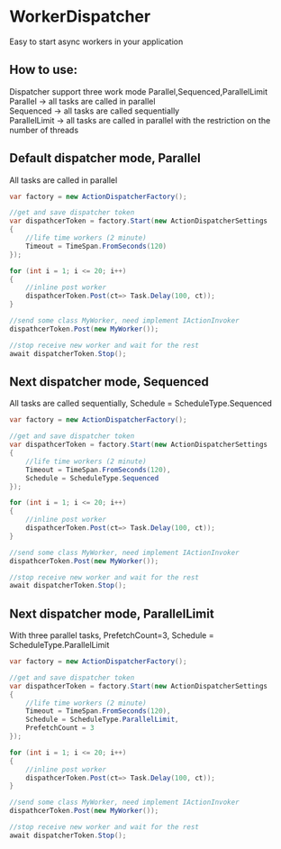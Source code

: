 # WorkerDispatcher
Easy to start async workers in your application

## How to use:
Dispatcher support three work mode Parallel,Sequenced,ParallelLimit<br/>
Parallel -> all tasks are called in parallel<br/>
Sequenced -> all tasks are called sequentially<br/>
ParallelLimit -> all tasks are called in parallel with the restriction on the number of threads<br/>

## Default dispatcher mode, Parallel

All tasks are called in parallel

```csharp
var factory = new ActionDispatcherFactory();

//get and save dispatcher token
var dispathcerToken = factory.Start(new ActionDispatcherSettings
{
	//life time workers (2 minute)
	Timeout = TimeSpan.FromSeconds(120)
});

for (int i = 1; i <= 20; i++)
{
	//inline post worker
	dispathcerToken.Post(ct=> Task.Delay(100, ct));
}

//send some class MyWorker, need implement IActionInvoker
dispathcerToken.Post(new MyWorker());

//stop receive new worker and wait for the rest
await dispatcherToken.Stop();
```

## Next dispatcher mode, Sequenced

All tasks are called sequentially, Schedule = ScheduleType.Sequenced

```csharp
var factory = new ActionDispatcherFactory();

//get and save dispatcher token
var dispathcerToken = factory.Start(new ActionDispatcherSettings
{
	//life time workers (2 minute)
	Timeout = TimeSpan.FromSeconds(120),
	Schedule = ScheduleType.Sequenced
});

for (int i = 1; i <= 20; i++)
{
	//inline post worker
	dispathcerToken.Post(ct=> Task.Delay(100, ct));
}

//send some class MyWorker, need implement IActionInvoker
dispathcerToken.Post(new MyWorker());

//stop receive new worker and wait for the rest
await dispatcherToken.Stop();
```

## Next dispatcher mode, ParallelLimit

With three parallel tasks, PrefetchCount=3, Schedule = ScheduleType.ParallelLimit

```csharp
var factory = new ActionDispatcherFactory();

//get and save dispatcher token
var dispathcerToken = factory.Start(new ActionDispatcherSettings
{
	//life time workers (2 minute)
	Timeout = TimeSpan.FromSeconds(120),
	Schedule = ScheduleType.ParallelLimit,
	PrefetchCount = 3	
});

for (int i = 1; i <= 20; i++)
{
	//inline post worker
	dispathcerToken.Post(ct=> Task.Delay(100, ct));
}

//send some class MyWorker, need implement IActionInvoker
dispathcerToken.Post(new MyWorker());

//stop receive new worker and wait for the rest
await dispatcherToken.Stop();
```

